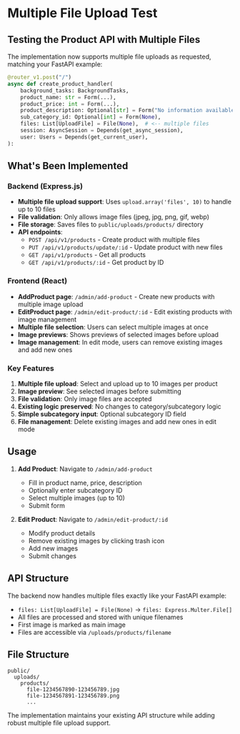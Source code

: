 # Multiple File Upload Test

## Testing the Product API with Multiple Files

The implementation now supports multiple file uploads as requested, matching your FastAPI example:

```python
@router_v1.post("/")
async def create_product_handler(
    background_tasks: BackgroundTasks,
    product_name: str = Form(...),
    product_price: int = Form(...),
    product_description: Optional[str] = Form("No information available for this product"),
    sub_category_id: Optional[int] = Form(None),
    files: List[UploadFile] = File(None),  # <-- multiple files
    session: AsyncSession = Depends(get_async_session),
    user: Users = Depends(get_current_user),
):
```

## What's Been Implemented

### Backend (Express.js)
- **Multiple file upload support**: Uses `upload.array('files', 10)` to handle up to 10 files
- **File validation**: Only allows image files (jpeg, jpg, png, gif, webp)
- **File storage**: Saves files to `public/uploads/products/` directory
- **API endpoints**:
  - `POST /api/v1/products` - Create product with multiple files
  - `PUT /api/v1/products/update/:id` - Update product with new files
  - `GET /api/v1/products` - Get all products
  - `GET /api/v1/products/:id` - Get product by ID

### Frontend (React)
- **AddProduct page**: `/admin/add-product` - Create new products with multiple image upload
- **EditProduct page**: `/admin/edit-product/:id` - Edit existing products with image management
- **Multiple file selection**: Users can select multiple images at once
- **Image previews**: Shows previews of selected images before upload
- **Image management**: In edit mode, users can remove existing images and add new ones

### Key Features
1. **Multiple file upload**: Select and upload up to 10 images per product
2. **Image preview**: See selected images before submitting
3. **File validation**: Only image files are accepted
4. **Existing logic preserved**: No changes to category/subcategory logic
5. **Simple subcategory input**: Optional subcategory ID field
6. **File management**: Delete existing images and add new ones in edit mode

## Usage

1. **Add Product**: Navigate to `/admin/add-product`
   - Fill in product name, price, description
   - Optionally enter subcategory ID
   - Select multiple images (up to 10)
   - Submit form

2. **Edit Product**: Navigate to `/admin/edit-product/:id`
   - Modify product details
   - Remove existing images by clicking trash icon
   - Add new images
   - Submit changes

## API Structure

The backend now handles multiple files exactly like your FastAPI example:
- `files: List[UploadFile] = File(None)` → `files: Express.Multer.File[]`
- All files are processed and stored with unique filenames
- First image is marked as main image
- Files are accessible via `/uploads/products/filename`

## File Structure
```
public/
  uploads/
    products/
      file-1234567890-123456789.jpg
      file-1234567891-123456789.png
      ...
```

The implementation maintains your existing API structure while adding robust multiple file upload support.

